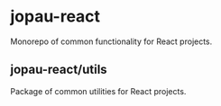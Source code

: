 # jopau-react

Monorepo of common functionality for React projects.

## jopau-react/utils

Package of common utilities for React projects.
